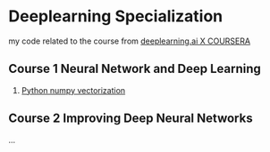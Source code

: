 # Deeplearning Specialization
my code related to the course from [deeplearning.ai X COURSERA](https://www.deeplearning.ai/)

## Course 1 Neural Network and Deep Learning

1. [Python numpy vectorization](./profile_numpy_vectorized.ipynb)


## Course 2 Improving Deep Neural Networks

...
